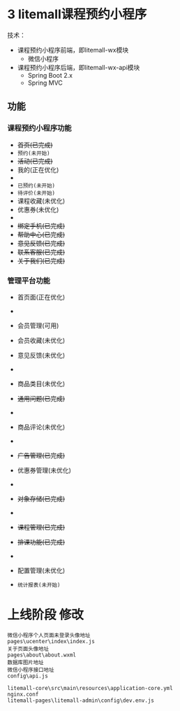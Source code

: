# 3 litemall课程预约小程序

技术：

* 课程预约小程序前端，即litemall-wx模块
  * 微信小程序
* 课程预约小程序后端，即litemall-wx-api模块
  * Spring Boot 2.x
  * Spring MVC

## 功能

### 课程预约小程序功能

* ~~首页(已完成)~~
* `预约(未开始)`
* ~~活动(已完成)~~
* 我的(正在优化)
* 
* `已预约(未开始)`
* `待评价(未开始)`
* 课程收藏(未优化)
* 优惠券(未优化)
* 
* ~~绑定手机(已完成)~~
* ~~帮助中心(已完成)~~
* ~~意见反馈(已完成)~~
* ~~联系客服(已完成)~~
* ~~关于我们(已完成)~~


### 管理平台功能

* 首页面(正在优化)
* 
* 会员管理(可用)
* 会员收藏(未优化)
* 意见反馈(未优化)
* 
* 商品类目(未优化)
* ~~通用问题(已完成)~~
* 
* 商品评论(未优化)
* 
* ~~广告管理(已完成)~~
* 优惠券管理(未优化)
* 
* ~~对象存储(已完成)~~
* 
* ~~课程管理(已完成)~~
* ~~排课功能(已完成)~~
* 
* 配置管理(未优化)

* `统计报表(未开始)`



# 上线阶段 修改
    微信小程序个人页面未登录头像地址
    pages\ucenter\index\index.js
    关于页面头像地址
    pages\about\about.wxml
    数据库图片地址
    微信小程序接口地址
    config\api.js
    
    litemall-core\src\main\resources\application-core.yml
    nginx.conf
    litemall-pages\litemall-admin\config\dev.env.js
